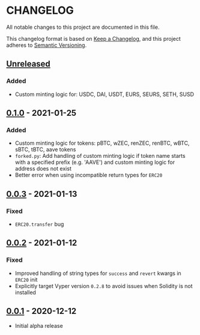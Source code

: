 # CHANGELOG

All notable changes to this project are documented in this file.

This changelog format is based on [Keep a Changelog](https://keepachangelog.com/en/1.0.0/),
and this project adheres to [Semantic Versioning](https://semver.org/spec/v2.0.0.html).

## [Unreleased](https://github.com/iamdefinitelyahuman/brownie-token-tester)

### Added

- Custom minting logic for: USDC, DAI, USDT, EURS, SEURS, SETH, SUSD

## [0.1.0](https://github.com/iamdefinitelyahuman/brownie-token-tester/tree/v0.1.0) - 2021-01-25

### Added

- Custom minting logic for tokens: pBTC, wZEC, renZEC, renBTC, wBTC, sBTC, tBTC, aave tokens
- `forked.py`: Add handling of custom minting logic if token name starts with a specified prefix (e.g. 'AAVE') and custom minting logic for address does not exist
- Better error when using incompatible return types for `ERC20`

## [0.0.3](https://github.com/iamdefinitelyahuman/brownie-token-tester/tree/v0.0.3) - 2021-01-13

### Fixed

- `ERC20.transfer` bug

## [0.0.2](https://github.com/iamdefinitelyahuman/brownie-token-tester/tree/v0.0.2) - 2021-01-12

### Fixed

- Improved handling of string types for `success` and `revert` kwargs in `ERC20` init
- Explicitly target Vyper version `0.2.8` to avoid issues when Solidity is not installed

## [0.0.1](https://github.com/iamdefinitelyahuman/brownie-token-tester/tree/v0.0.1) - 2020-12-12

- Initial alpha release
